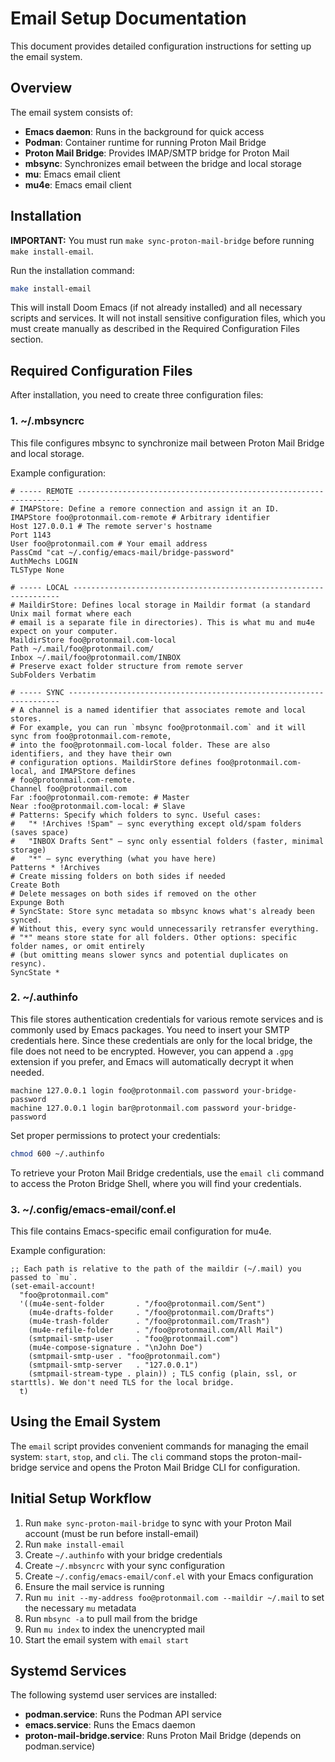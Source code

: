 # Email Setup Documentation

This document provides detailed configuration instructions for setting up the email system.

## Overview

The email system consists of:
- **Emacs daemon**: Runs in the background for quick access
- **Podman**: Container runtime for running Proton Mail Bridge
- **Proton Mail Bridge**: Provides IMAP/SMTP bridge for Proton Mail
- **mbsync**: Synchronizes email between the bridge and local storage
- **mu**: Emacs email client
- **mu4e**: Emacs email client

## Installation

**IMPORTANT:** You must run `make sync-proton-mail-bridge` before running `make install-email`.

Run the installation command:

```bash
make install-email
```

This will install Doom Emacs (if not already installed) and all necessary scripts and services. It will not install sensitive configuration files, which you must create manually as described in the Required Configuration Files section.

## Required Configuration Files

After installation, you need to create three configuration files:

### 1. ~/.mbsyncrc

This file configures mbsync to synchronize mail between Proton Mail Bridge and local storage.

Example configuration:

```
# ----- REMOTE ------------------------------------------------------------------
# IMAPStore: Define a remore connection and assign it an ID.
IMAPStore foo@protonmail.com-remote # Arbitrary identifier
Host 127.0.0.1 # The remote server's hostname
Port 1143
User foo@protonmail.com # Your email address
PassCmd "cat ~/.config/emacs-mail/bridge-password"
AuthMechs LOGIN
TLSType None

# ----- LOCAL -------------------------------------------------------------------
# MaildirStore: Defines local storage in Maildir format (a standard Unix mail format where each
# email is a separate file in directories). This is what mu and mu4e expect on your computer.
MaildirStore foo@protonmail.com-local
Path ~/.mail/foo@protonmail.com/
Inbox ~/.mail/foo@protonmail.com/INBOX
# Preserve exact folder structure from remote server
SubFolders Verbatim

# ----- SYNC --------------------------------------------------------------------
# A channel is a named identifier that associates remote and local stores.
# For example, you can run `mbsync foo@protonmail.com` and it will sync from foo@protonmail.com-remote,
# into the foo@protonmail.com-local folder. These are also identifiers, and they have their own
# configuration options. MaildirStore defines foo@protonmail.com-local, and IMAPStore defines
# foo@protonmail.com-remote.
Channel foo@protonmail.com
Far :foo@protonmail.com-remote: # Master
Near :foo@protonmail.com-local: # Slave
# Patterns: Specify which folders to sync. Useful cases:
#   "* !Archives !Spam" — sync everything except old/spam folders (saves space)
#   "INBOX Drafts Sent" — sync only essential folders (faster, minimal storage)
#   "*" — sync everything (what you have here)
Patterns * !Archives
# Create missing folders on both sides if needed
Create Both
# Delete messages on both sides if removed on the other
Expunge Both
# SyncState: Store sync metadata so mbsync knows what's already been synced.
# Without this, every sync would unnecessarily retransfer everything.
# "*" means store state for all folders. Other options: specific folder names, or omit entirely
# (but omitting means slower syncs and potential duplicates on resync).
SyncState *
```

### 2. ~/.authinfo

This file stores authentication credentials for various remote services and is commonly used by Emacs packages. You need to insert your SMTP credentials here. Since these credentials are only for the local bridge, the file does not need to be encrypted. However, you can append a `.gpg` extension if you prefer, and Emacs will automatically decrypt it when needed.

```
machine 127.0.0.1 login foo@protonmail.com password your-bridge-password
machine 127.0.0.1 login bar@protonmail.com password your-bridge-password
```

Set proper permissions to protect your credentials:

```bash
chmod 600 ~/.authinfo
```

To retrieve your Proton Mail Bridge credentials, use the `email cli` command to access the Proton Bridge Shell, where you will find your credentials.

### 3. ~/.config/emacs-email/conf.el

This file contains Emacs-specific email configuration for mu4e.

Example configuration:

```elisp
;; Each path is relative to the path of the maildir (~/.mail) you passed to `mu`.
(set-email-account!
  "foo@protonmail.com"
  '((mu4e-sent-folder       . "/foo@protonmail.com/Sent")
    (mu4e-drafts-folder     . "/foo@protonmail.com/Drafts")
    (mu4e-trash-folder      . "/foo@protonmail.com/Trash")
    (mu4e-refile-folder     . "/foo@protonmail.com/All Mail")
    (smtpmail-smtp-user     . "foo@protonmail.com")
    (mu4e-compose-signature . "\nJohn Doe")
    (smtpmail-smtp-user . "foo@protonmail.com")
    (smtpmail-smtp-server   . "127.0.0.1")
    (smtpmail-stream-type . plain)) ; TLS config (plain, ssl, or starttls). We don't need TLS for the local bridge.
  t)
```

## Using the Email System

The `email` script provides convenient commands for managing the email system: `start`, `stop`, and `cli`. The `cli` command stops the proton-mail-bridge service and opens the Proton Mail Bridge CLI for configuration.

## Initial Setup Workflow

1. Run `make sync-proton-mail-bridge` to sync with your Proton Mail account (must be run before install-email)
2. Run `make install-email`
3. Create `~/.authinfo` with your bridge credentials
4. Create `~/.mbsyncrc` with your sync configuration
5. Create `~/.config/emacs-email/conf.el` with your Emacs configuration
6. Ensure the mail service is running
7. Run `mu init --my-address foo@protonmail.com --maildir ~/.mail` to set the necessary `mu` metadata
8. Run `mbsync -a` to pull mail from the bridge
9. Run `mu index` to index the unencrypted mail
10. Start the email system with `email start`

## Systemd Services

The following systemd user services are installed:

- **podman.service**: Runs the Podman API service
- **emacs.service**: Runs the Emacs daemon
- **proton-mail-bridge.service**: Runs Proton Mail Bridge (depends on podman.service)

